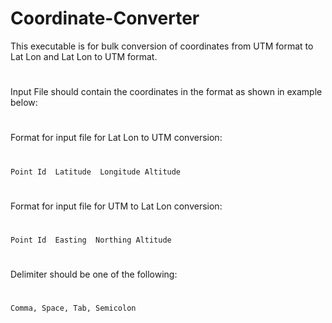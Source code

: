 # Coordinate-Converter
This executable is for bulk conversion of coordinates from UTM format to Lat Lon and Lat Lon to UTM format.
#
Input File should contain the coordinates in the format as shown in example below:
#
Format for input file for Lat Lon to UTM conversion:
#
    Point Id  Latitude  Longitude Altitude
#
Format for input file for UTM to Lat Lon conversion:
#
    Point Id  Easting  Northing Altitude
#
Delimiter should be one of the following:
#
    Comma, Space, Tab, Semicolon
